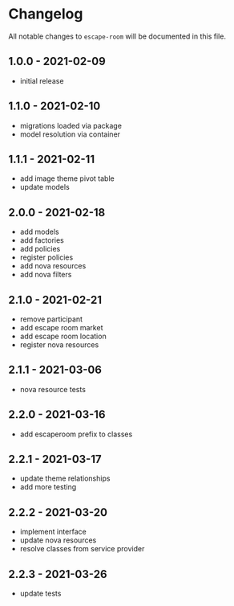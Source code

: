 # Changelog

All notable changes to `escape-room` will be documented in this file.

## 1.0.0 - 2021-02-09

- initial release

## 1.1.0 - 2021-02-10

- migrations loaded via package
- model resolution via container

## 1.1.1 - 2021-02-11

- add image theme pivot table
- update models

## 2.0.0 - 2021-02-18

- add models
- add factories
- add policies
- register policies
- add nova resources
- add nova filters

## 2.1.0 - 2021-02-21

- remove participant
- add escape room market
- add escape room location
- register nova resources

## 2.1.1 - 2021-03-06

- nova resource tests

## 2.2.0 - 2021-03-16

- add escaperoom prefix to classes

## 2.2.1 - 2021-03-17

- update theme relationships
- add more testing

## 2.2.2 - 2021-03-20

- implement interface
- update nova resources
- resolve classes from service provider

## 2.2.3 - 2021-03-26

- update tests
